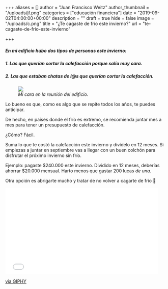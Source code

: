 +++
aliases = []
author = "Juan Francisco Weitz"
author_thumbnail = "/uploads/jf.png"
categories = ["educación financiera"]
date = "2019-09-02T04:00:00+00:00"
description = ""
draft = true
hide = false
image = "/uploads/c.png"
title = "¿Te cagaste de frío este invierno?"
url = "te-cagaste-de-frío-este-invierno"

+++
##### En mi edificio hubo dos tipos de personas este invierno:

##### 1. Las que querían cortar la calefacción porque salía muy cara.

##### 2. Las que estaban chatas de l@s que querían cortar la calefacción.

<div style=“text-align:center”>
<figure>
<img src=“/uploads/excuseme.gif”>
<figcaption><i>Mi cara en la reunión del edificio.</i></figcaption>
</figure>
</div>

Lo bueno es que, como es algo que se repite todos los años, te puedes anticipar.

De hecho, en países donde el frío es extremo, se recomienda juntar mes a mes para tener un presupuesto de calefacción.

¿Cómo? Fácil.

Suma lo que te costó la calefacción este invierno y divídelo en 12 meses. Si empiezas a juntar en septiembre vas a llegar con un buen colchón para disfrutar el próximo invierno sin frío.

Ejemplo: pagaste $240.000 este invierno. Dividido en 12 meses, deberías ahorrar $20.000 mensual. Harto menos que gastar 200 lucas _de una_.

Otra opción es abrigarte mucho y tratar de no volver a cagarte de frío 🥶

<iframe src="[https://giphy.com/embed/FOL5mK0tXUmXe](https://giphy.com/embed/FOL5mK0tXUmXe "https://giphy.com/embed/FOL5mK0tXUmXe")" width="480" height="271" frameBorder="0" class="giphy-embed" allowFullScreen></iframe><p><a href="[https://giphy.com/gifs/puppy-burrito-dog-FOL5mK0tXUmXe](https://giphy.com/gifs/puppy-burrito-dog-FOL5mK0tXUmXe "https://giphy.com/gifs/puppy-burrito-dog-FOL5mK0tXUmXe")">via GIPHY</a></p>